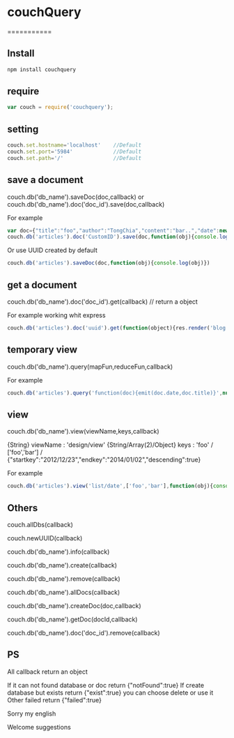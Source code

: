 # couchQuery
===========

## Install

```bash
npm install couchquery
```

## require

```js
var couch = require('couchquery');
```

## setting

```js
couch.set.hostname='localhost'    //Default
couch.set.port='5984'             //Default
couch.set.path='/'                //Default
```

## save a document

couch.db('db_name').saveDoc(doc,callback)
or
couch.db('db_name').doc('doc_id').save(doc,callback)

For example
```js
var doc={"title":"foo","author":"TongChia","content":"bar..","date":new Date()}
couch.db('articles').doc('CustomID').save(doc,function(obj){console.log(obj)})
```
Or use UUID created by default
```js
couch.db('articles').saveDoc(doc,function(obj){console.log(obj)})
```

## get a document

couch.db('db_name').doc('doc_id').get(callback)    // return a object

For example working whit express
```js
couch.db('articles').doc('uuid').get(function(object){res.render('blog', object)})
```

## temporary view

couch.db('db_name').query(mapFun,reduceFun,callback)

For example
```js
couch.db('articles').query('function(doc){emit(doc.date,doc.title)}',null,function(obj){res.send(obj)})
```

## view

couch.db('db_name').view(viewName,keys,callback)

{String} viewName : 'design/view'
{String/Array(2)/Object} keys : 'foo' / ['foo','bar'] / {"startkey":"2012/12/23","endkey":"2014/01/02","descending":true}

For example
```js
couch.db('articles').view('list/date',['foo','bar'],function(obj){console.log(obj)})
```

## Others

couch.allDbs(callback)

couch.newUUID(callback)

couch.db('db_name').info(callback)

couch.db('db_name').create(callback)

couch.db('db_name').remove(callback)

couch.db('db_name').allDocs(callback)

couch.db('db_name').createDoc(doc,callback)

couch.db('db_name').getDoc(docId,callback)

couch.db('db_name').doc('doc_id').remove(callback)


## PS

All callback return an object

If it can not found database or doc return {"notFound":true} 
If create database but exists return {"exist":true} you can choose delete or use it
Other failed return {"failed":true}

Sorry my english

Welcome suggestions









